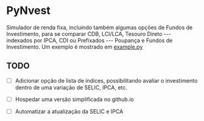 # PyNvest

Simulador de renda fixa, incluindo também algumas opções de Fundos de Investimento, para se comparar CDB, LCI/LCA, Tesouro Direto --- indexados por IPCA, CDI ou Prefixados --- Poupança e Fundos de Investimento. Um exemplo é mostrado em [example.py](example.py)

## TODO

- [ ] Adicionar opção de lista de índices, possibilitando avaliar o investimento dentro de uma variação de SELIC, IPCA, etc.
- [ ] Hospedar uma versão simplificada no github.io
- [ ] Automatizar a atualização da SELIC e IPCA


